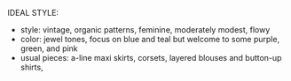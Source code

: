 IDEAL STYLE:
- style: vintage, organic patterns, feminine, moderately modest, flowy
- color: jewel tones, focus on blue and teal but welcome to some purple, green, and pink
- usual pieces: a-line maxi skirts, corsets, layered blouses and button-up shirts, 